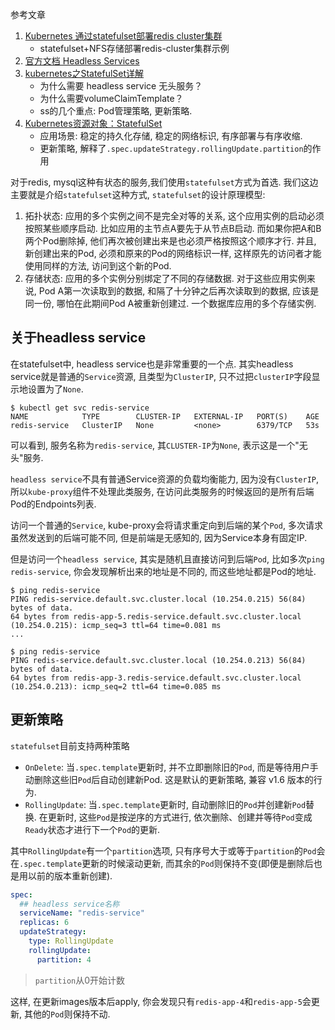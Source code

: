 参考文章

1. [Kubernetes 通过statefulset部署redis cluster集群](https://www.cnblogs.com/kuku0223/p/10906003.html)
    - statefulset+NFS存储部署redis-cluster集群示例
2. [官方文档 Headless Services](https://kubernetes.io/docs/concepts/services-networking/service/#headless-services)
3. [kubernetes之StatefulSet详解](https://blog.51cto.com/newfly/2140004)
    - 为什么需要 headless service 无头服务？
    - 为什么需要volumeClaimTemplate？
    - ss的几个重点: Pod管理策略, 更新策略.
4. [Kubernetes资源对象：StatefulSet](https://blog.csdn.net/fly910905/article/details/102092570)
    - 应用场景: 稳定的持久化存储, 稳定的网络标识, 有序部署与有序收缩.
    - 更新策略, 解释了`.spec.updateStrategy.rollingUpdate.partition`的作用

对于redis, mysql这种有状态的服务,我们使用`statefulset`方式为首选. 我们这边主要就是介绍`statefulset`这种方式, `statefulset`的设计原理模型:

1. 拓扑状态: 应用的多个实例之间不是完全对等的关系, 这个应用实例的启动必须按照某些顺序启动. 比如应用的主节点A要先于从节点B启动. 而如果你把A和B两个Pod删除掉, 他们再次被创建出来是也必须严格按照这个顺序才行. 并且, 新创建出来的Pod, 必须和原来的Pod的网络标识一样, 这样原先的访问者才能使用同样的方法, 访问到这个新的Pod. 
2. 存储状态: 应用的多个实例分别绑定了不同的存储数据. 对于这些应用实例来说, Pod A第一次读取到的数据, 和隔了十分钟之后再次读取到的数据, 应该是同一份, 哪怕在此期间Pod A被重新创建过. 一个数据库应用的多个存储实例.

## 关于headless service

在statefulset中, headless service也是非常重要的一个点. 其实headless service就是普通的`Service`资源, 且类型为`ClusterIP`, 只不过把`clusterIP`字段显示地设置为了`None`. 

```
$ kubectl get svc redis-service
NAME            TYPE        CLUSTER-IP   EXTERNAL-IP   PORT(S)    AGE
redis-service   ClusterIP   None         <none>        6379/TCP   53s
```

可以看到, 服务名称为`redis-service`, 其`CLUSTER-IP`为`None`, 表示这是一个"无头"服务.

`headless service`不具有普通Service资源的负载均衡能力, 因为没有`ClusterIP`, 所以`kube-proxy`组件不处理此类服务, 在访问此类服务的时候返回的是所有后端Pod的Endpoints列表.

访问一个普通的`Service`, kube-proxy会将请求重定向到后端的某个`Pod`, 多次请求虽然发送到的后端可能不同, 但是前端是无感知的, 因为Service本身有固定IP.

但是访问一个`headless service`, 其实是随机且直接访问到后端`Pod`, 比如多次`ping redis-service`, 你会发现解析出来的地址是不同的, 而这些地址都是Pod的地址.

```
$ ping redis-service
PING redis-service.default.svc.cluster.local (10.254.0.215) 56(84) bytes of data.
64 bytes from redis-app-5.redis-service.default.svc.cluster.local (10.254.0.215): icmp_seq=3 ttl=64 time=0.081 ms
...

$ ping redis-service
PING redis-service.default.svc.cluster.local (10.254.0.213) 56(84) bytes of data.
64 bytes from redis-app-3.redis-service.default.svc.cluster.local (10.254.0.213): icmp_seq=2 ttl=64 time=0.085 ms
```

## 更新策略

`statefulset`目前支持两种策略

- `OnDelete`: 当`.spec.template`更新时, 并不立即删除旧的`Pod`, 而是等待用户手动删除这些旧`Pod`后自动创建新Pod. 这是默认的更新策略, 兼容 v1.6 版本的行为.
- `RollingUpdate`: 当`.spec.template`更新时, 自动删除旧的`Pod`并创建新`Pod`替换. 在更新时, 这些`Pod`是按逆序的方式进行, 依次删除、创建并等待`Pod`变成`Ready`状态才进行下一个`Pod`的更新. 

其中`RollingUpdate`有一个`partition`选项, 只有序号大于或等于`partition`的`Pod`会在`.spec.template`更新的时候滚动更新, 而其余的`Pod`则保持不变(即便是删除后也是用以前的版本重新创建).

```yaml
spec:
  ## headless service名称
  serviceName: "redis-service"
  replicas: 6
  updateStrategy:
    type: RollingUpdate
    rollingUpdate:
      partition: 4
```

> `partition`从0开始计数

这样, 在更新images版本后apply, 你会发现只有`redis-app-4`和`redis-app-5`会更新, 其他的`Pod`则保持不动.
